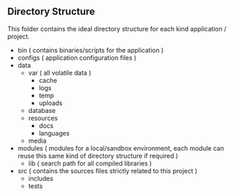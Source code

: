Directory Structure
-------------------

This folder contains the ideal directory structure for each kind application / project.

 - bin ( contains binaries/scripts for the application )
 - configs ( application configuration files )
 - data
	 - var ( all volatile data )
		 - cache
		 - logs
		 - temp
		 - uploads
	 - database
	 - resources
		 - docs
		 - languages
	 - media
 - modules ( modules for a local/sandbox environment,  each module can reuse this same kind of directory structure if required )
	 -  lib ( search path for all compiled libraries )
 - src ( contains the sources files strictly related to this project )
	 - includes
	 - tests

